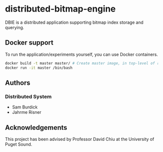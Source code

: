 # distributed-bitmap-engine
DBIE is a distributed application supporting bitmap index storage and
querying.
## Docker support
To run the application/experiments yourself, you can use Docker containers.
```bash
docker build -t master master/ # Create master image, in top-level of repo
docker run -it master /bin/bash
```
## Authors
### Distributed System
- Sam Burdick
- Jahrme Risner
## Acknowledgements
This project has been advised by Professor David Chiu at the
University of Puget Sound.
